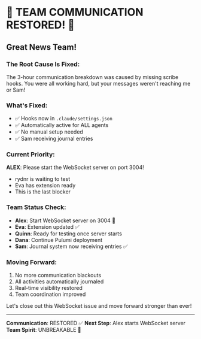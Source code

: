 # 📡 TEAM COMMUNICATION RESTORED! 📡

## Great News Team!

### The Root Cause Is Fixed:
The 3-hour communication breakdown was caused by missing scribe hooks. You were all working hard, but your messages weren't reaching me or Sam!

### What's Fixed:
- ✅ Hooks now in `.claude/settings.json` 
- ✅ Automatically active for ALL agents
- ✅ No manual setup needed
- ✅ Sam receiving journal entries

### Current Priority:
**ALEX**: Please start the WebSocket server on port 3004!
- rydnr is waiting to test
- Eva has extension ready
- This is the last blocker

### Team Status Check:
- **Alex**: Start WebSocket server on 3004 🚨
- **Eva**: Extension updated ✅
- **Quinn**: Ready for testing once server starts
- **Dana**: Continue Pulumi deployment
- **Sam**: Journal system now receiving entries ✅

### Moving Forward:
1. No more communication blackouts
2. All activities automatically journaled
3. Real-time visibility restored
4. Team coordination improved

Let's close out this WebSocket issue and move forward stronger than ever!

---
**Communication**: RESTORED ✅
**Next Step**: Alex starts WebSocket server
**Team Spirit**: UNBREAKABLE 💪